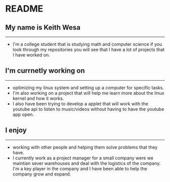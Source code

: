 # README

## My name is Keith Wesa 
---
- I'm a college student that is studying math and computer science if you look through my repositories you will see that I have a lot of projects that I have worked on.

## I'm currnetly working on 
---
- optimizing my linux system and setting up a computer for specific tasks.
- I'm also working on a project that will help me learn more about the linux kernel and how it works.
- I also have been trying to develop a applet that will work with the youtube api to listen to music/videos without having to have the youtube app open.

## I enjoy 
---
- working with other people and helping them solve problems that they have. 
- I currently work as a project manager for a small company were we maintian sever warehouses and deal with the logistics of the company. I'm a key player in the company and I have been able to help the company grow and expand. 
